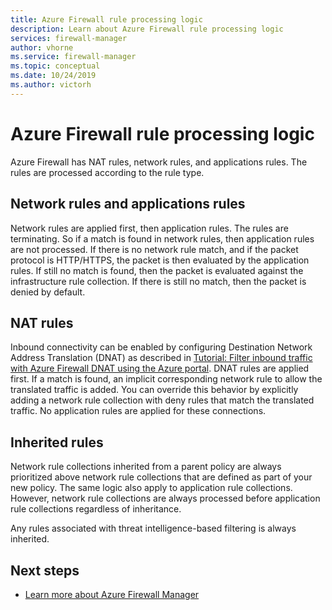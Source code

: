 ```yaml
---
title: Azure Firewall rule processing logic
description: Learn about Azure Firewall rule processing logic
services: firewall-manager
author: vhorne
ms.service: firewall-manager
ms.topic: conceptual
ms.date: 10/24/2019
ms.author: victorh
---
```


# Azure Firewall rule processing logic

Azure Firewall has NAT rules, network rules, and applications rules. The rules are processed according to the rule type.

## Network rules and applications rules

Network rules are applied first, then application rules. The rules are terminating. So if a match is found in network rules, then application rules are not processed.  If there is no network rule match, and if the packet protocol is HTTP/HTTPS, the packet is then evaluated by the application rules. If still no match is found, then the packet is evaluated against the infrastructure rule collection. If there is still no match, then the packet is denied by default.

## NAT rules

Inbound connectivity can be enabled by configuring Destination Network Address Translation (DNAT) as described in [Tutorial: Filter inbound traffic with Azure Firewall DNAT using the Azure portal](../firewall/tutorial-firewall-dnat.md). DNAT rules are applied first. If a match is found, an implicit corresponding network rule to allow the translated traffic is added. You can override this behavior by explicitly adding a network rule collection with deny rules that match the translated traffic. No application rules are applied for these connections.

## Inherited rules

Network rule collections inherited from a parent policy are always prioritized above network rule collections that are defined as part of your new policy. The same logic also apply to application rule collections. However, network rule collections are always processed before application rule collections regardless of inheritance.

Any rules associated with threat intelligence-based filtering is always inherited.

## Next steps

- [Learn more about Azure Firewall Manager](overview.md)